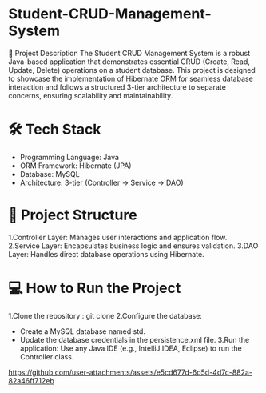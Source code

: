 # Student-CRUD-Management-System
📖 Project Description
The Student CRUD Management System is a robust Java-based application that demonstrates essential CRUD (Create, Read, Update, Delete) operations on a student database. This project is designed to showcase the implementation of Hibernate ORM for seamless database interaction and follows a structured 3-tier architecture to separate concerns, ensuring scalability and maintainability.

# 🛠 Tech Stack
- Programming Language: Java
- ORM Framework: Hibernate (JPA)
- Database: MySQL
- Architecture: 3-tier (Controller → Service → DAO)

# 📂 Project Structure
1.Controller Layer: Manages user interactions and application flow.
2.Service Layer: Encapsulates business logic and ensures validation.
3.DAO Layer: Handles direct database operations using Hibernate.

# 💻 How to Run the Project
1.Clone the repository : git clone <repository-link>
2.Configure the database:
- Create a MySQL database named std.
- Update the database credentials in the persistence.xml file.
3.Run the application:
 Use any Java IDE (e.g., IntelliJ IDEA, Eclipse) to run the Controller class.





https://github.com/user-attachments/assets/e5cd677d-6d5d-4d7c-882a-82a46ff712eb

